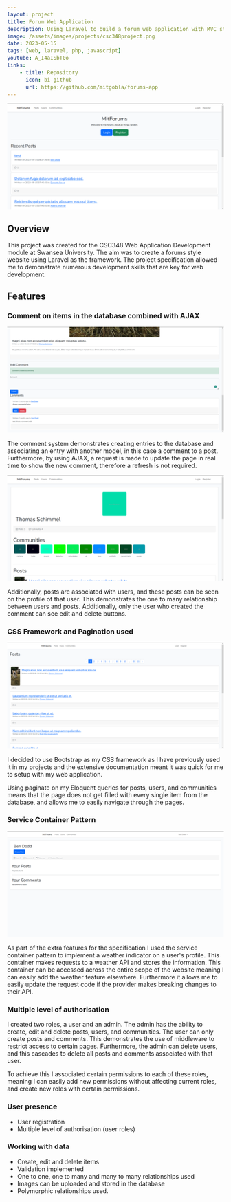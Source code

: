 ```yaml
---
layout: project
title: Forum Web Application
description: Using Laravel to build a forum web application with MVC structure, Eloquent ORM, Blade templating engine, and more.
image: /assets/images/projects/csc348project.png
date: 2023-05-15
tags: [web, laravel, php, javascript]
youtube: A_I4aISbT0o
links:
    - title: Repository
      icon: bi-github
      url: https://github.com/mitgobla/forums-app
---
```


![Home Screen](/assets/images/projects/csc348project/home.png)

## Overview

This project was created for the CSC348 Web Application Development module at Swansea University. The aim was to create a forums style website using Laravel as the framework. The project specification allowed me to demonstrate numerous development skills that are key for web development.

## Features

### Comment on items in the database combined with AJAX

![Comment](/assets/images/projects/csc348project/comment.png)

The comment system demonstrates creating entries to the database and associating an entry with another model, in this case a comment to a post. Furthermore, by using AJAX, a request is made to update the page in real time to show the new comment, therefore a refresh is not required.

![User](/assets/images/projects/csc348project/user.png)

Additionally, posts are associated with users, and these posts can be seen on the profile of that user. This demonstrates the one to many relationship between users and posts. Additionally, only the user who created the comment can see edit and delete buttons.

### CSS Framework and Pagination used

![Posts](/assets/images/projects/csc348project/posts.png)

I decided to use Bootstrap as my CSS framework as I have previously used it in my projects and the extensive documentation meant it was quick for me to setup with my web application.

Using paginate on my Eloquent queries for posts, users, and communities means that the page does not get filled with every single item from the database, and allows me to easily navigate through the pages.

### Service Container Pattern

![Profile](/assets/images/projects/csc348project/profile.png)

As part of the extra features for the specification I used the service container pattern to implement a weather indicator on a user's profile. This container makes requests to a weather API and stores the information. This container can be accessed across the entire scope of the website meaning I can easily add the weather feature elsewhere. Furthermore it allows me to easily update the request code if the provider makes breaking changes to their API.

### Multiple level of authorisation

I created two roles, a user and an admin. The admin has the ability to create, edit and delete posts, users, and communities. The user can only create posts and comments. This demonstrates the use of middleware to restrict access to certain pages. Furthermore, the admin can delete users, and this cascades to delete all posts and comments associated with that user.

To achieve this I associated certain permissions to each of these roles, meaning I can easily add new permissions without affecting current roles, and create new roles with certain permissions.

### User presence

- User registration
- Multiple level of authorisation (user roles)

### Working with data

- Create, edit and delete items
- Validation implemented
- One to one, one to many and many to many relationships used
- Images can be uploaded and stored in the database
- Polymorphic relationships used.
